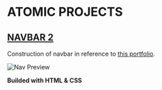 # ATOMIC PROJECTS
## [NAVBAR 2](https://turavinin.github.io/navbar--2/)

Construction of navbar in reference to [this portfolio](https://ianlunn.co.uk/
).

![Nav Preview](./images/navbar1-example.png)

**Builded with HTML & CSS**
